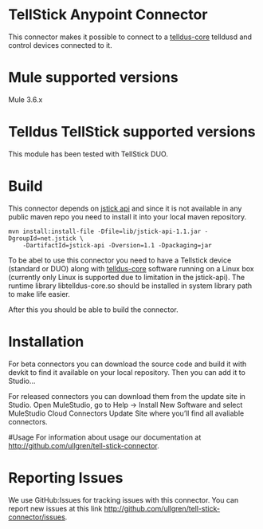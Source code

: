 # TellStick Anypoint Connector

This connector makes it possible to connect to a  [telldus-core](http://developer.telldus.com/wiki/TellStickInstallationUbuntu) telldusd and control devices connected to it.

# Mule supported versions

Mule 3.6.x

# Telldus TellStick supported versions

This module has been tested with TellStick DUO.

# Build

This connector depends on [jstick api](http://jstick.net/) and since it is not available in any public maven repo you need to install it into your local maven repository.

```
mvn install:install-file -Dfile=lib/jstick-api-1.1.jar -DgroupId=net.jstick \
    -DartifactId=jstick-api -Dversion=1.1 -Dpackaging=jar
```

To be abel to use this connector you need to have a Tellstick device (standard or DUO) along with [telldus-core](http://developer.telldus.com/wiki/TellStickInstallationUbuntu) 
software running on a Linux box (currently only Linux is supported due to limitation in the jstick-api). 
The runtime library libtelldus-core.so should be installed in system library path to make life easier.

After this you should be able to build the connector.

# Installation 
For beta connectors you can download the source code and build it with devkit to find it available on your local repository. Then you can add it to Studio…<TBD>

For released connectors you can download them from the update site in Studio. 
Open MuleStudio, go to Help → Install New Software and select MuleStudio Cloud Connectors Update Site where you’ll find all avaliable connectors.

#Usage
For information about usage our documentation at http://github.com/ullgren/tell-stick-connector.

# Reporting Issues

We use GitHub:Issues for tracking issues with this connector. You can report new issues at this link http://github.com/ullgren/tell-stick-connector/issues.